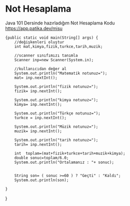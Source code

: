 # Not Hesaplama
Java 101 Dersinde hazırladığım Not Hesaplama Kodu
https://app.patika.dev/misu



    {public static void main(String[] args) {
        //değişkenleri oluştur
        int mat,kimya,fizik,turkce,tarih,muzik;

        //scanner sınıfımızı tanımla
        Scanner inp=new Scanner(System.in);

        //kullanıcıdan değer al
        System.out.println("Matematik notunuz=");
        mat= inp.nextInt();

        System.out.println("fizik notunuz=");
        fizik= inp.nextInt();

        System.out.println("kimya notunuz=");
        kimya= inp.nextInt();

        System.out.println("Türkçe notunuz=");
        turkce = inp.nextInt();

        System.out.println("Müzik notunuz=");
        muzik= inp.nextInt();

        System.out.println("tarih notunuz=");
        tarih= inp.nextInt();

        int  toplam=(mat+fizik+turkce+tarih+muzik+kimya);
        double sonuc=toplam/6.0;
        System.out.println("Ortalamanız : "+ sonuc);


        String son= ( sonuc >=60 ) ? "Geçti" : "Kaldı";
        System.out.println(son);

    }

}

